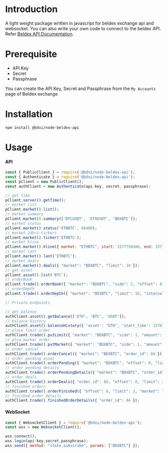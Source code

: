 # Introduction

A light weight package written in javascript for beldex exchange api and websocket. You can also write your own code to connect to the beldex API. Refer [Beldex API Documentation](https://apidoc.beldex.io). 

# Prerequisite

- API Key
- Secret
- Passphrase

You can create the API Key, Secret and Passphrase from the `My Accounts` page of Beldex exchange

# Installation

```
npm install @bdxi/node-beldex-api
```

# Usage

#### API

```javascript
const { PublicClient } = require('@bdxi/node-beldex-api');
const { Authenticate } = require('@bdxi/node-beldex-api');
const pClient = new PublicClient();
const authClient = new Authenticate(api-key, secret, passphrase);

// get time
pClient.server().getTime();
// market list
pClient.market().list();
// market summary
pClient.market().summary(['BTCUSDT', 'ETHUSDT', 'BDXBTC']);
// market status
pClient.market().status('ETHBTC', 86400);
// market 24hrs-tickers
pClient.market().ticker('ETHBTC');
// market kline
pClient.market().kline({ market: "ETHBTC", start: 1577750400, end: 1577923200, interval: 86400 });
// market last
pClient.market().last('ETHBTC');
// market deals
pClient.market().deals({ "market": "BDXBTC", "limit": 10 });
// get asset
pClient.asset().list('BTC');
// orderBook
pClient.trade().orderBook({ "market": "BDXBTC", "side": 2, "offset": 0, "limit": 2 });
// orderDepth
pClient.trade().orderDepth({ "market": "BDXBTC", "limit": 10, "interval": "1" });

// Private endpoints

// get balance
authClient.asset().getBalance(['ETH', 'BTC', 'USDT']);
// balance history
authClient.asset().balanceHistory({ 'asset': "ETH", 'start_time': 1576750273, 'end_time': 1577095873, 'offset': 0, 'limit': 10, 'type': 'deposit' });
// place limit order
authClient.trade().putLimit({ "market": "BDXBTC", "side": 1, "amount": "100", "price": "0.05", "source": "beldex exchange" });
// plca marker order
authClient.trade().putMarket({ "market": "BDXBTC", "side": 1, "amount": "100", "source": "beldex exchange" });
// order cancel
authClient.trade().orderCancel({ "market": "BDXBTC", "order_id": 84 });
// order pending asset
authClient.trade().orderPending({ "market": "BDXBTC", "offset": 0, "limit": 2, "user_id": 84 });
// order pending details
authClient.trade().orderPendingDetails({ "market": "BDXBTC", "order_id": 84 });
// order deals
authClient.trade().orderDeals({ "order_id": 84, "offset": 0, "limit": 3 });
// finished orders
authClient.trade().orderFinished({ "offset": 0, "limit": 3, "market": "BDXBTC", "start_time": 0, "end_time": 0 });
// finished order details
authClient.trade().finishedOrderDetails({ "order_id": 84 });


```

#### WebSocket

```javascript
const { WebsocketClient } = require('@bdxi/node-beldex-api');
const wss = new WebsocketClient();

wss.connect();
wss.login(api-key,secret,passphrase);
wss.send({ method: "state.subscribe", params: ["BDXBTC"] });

```